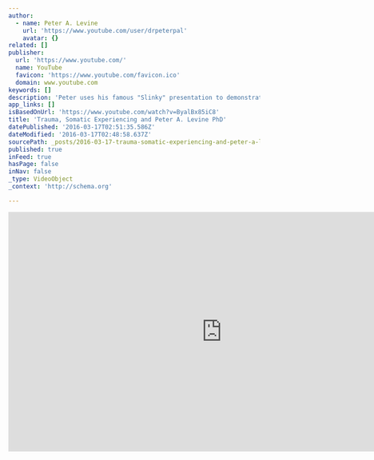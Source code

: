 ```yaml
---
author:
  - name: Peter A. Levine
    url: 'https://www.youtube.com/user/drpeterpal'
    avatar: {}
related: []
publisher:
  url: 'https://www.youtube.com/'
  name: YouTube
  favicon: 'https://www.youtube.com/favicon.ico'
  domain: www.youtube.com
keywords: []
description: 'Peter uses his famous "Slinky" presentation to demonstrate the effects of trauma on the nervous system, and his philosophy of treating trauma; which involves slowly releasing (or titrating) this compressed fight-or-flight energy a bit at time to give the individual the ability to reintegrate it back into their nervous system.'
app_links: []
isBasedOnUrl: 'https://www.youtube.com/watch?v=ByalBx85iC8'
title: 'Trauma, Somatic Experiencing and Peter A. Levine PhD'
datePublished: '2016-03-17T02:51:35.586Z'
dateModified: '2016-03-17T02:48:58.637Z'
sourcePath: _posts/2016-03-17-trauma-somatic-experiencing-and-peter-a-levine-phd.md
published: true
inFeed: true
hasPage: false
inNav: false
_type: VideoObject
_context: 'http://schema.org'

---
```

<iframe src="https://cdn.embedly.com/widgets/media.html?src=https%3A%2F%2Fwww.youtube.com%2Fembed%2FByalBx85iC8%3Ffeature%3Doembed&amp;url=https%3A%2F%2Fwww.youtube.com%2Fwatch%3Fv%3DByalBx85iC8&amp;image=https%3A%2F%2Fi.ytimg.com%2Fvi%2FByalBx85iC8%2Fhqdefault.jpg&amp;key=b7d04c9b404c499eba89ee7072e1c4f7&amp;type=text%2Fhtml&amp;schema=youtube" width="854" height="480" scrolling="no" frameborder="0" allowfullscreen="allowfullscreen" style=""></iframe>